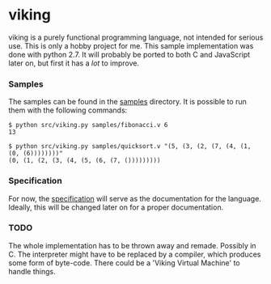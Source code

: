 viking
======

viking is a purely functional programming language, not intended for serious use. This is only a hobby project for me. This sample implementation was done with python 2.7. It will probably be ported to both C and JavaScript later on, but first it has a *lot* to improve.

### Samples

The samples can be found in the [samples](samples/) directory. It is possible to run them with the following commands:

    $ python src/viking.py samples/fibonacci.v 6
    13
<!-- separator -->
    $ python src/viking.py samples/quicksort.v "(5, (3, (2, (7, (4, (1, (0, (6))))))))"
    (0, (1, (2, (3, (4, (5, (6, (7, ()))))))))

### Specification

For now, the [specification](specification.txt) will serve as the documentation for the language. Ideally, this will be changed later on for a proper documentation.

### TODO

The whole implementation has to be thrown away and remade. Possibly in C. The interpreter might have to be replaced by a compiler, which produces some form of byte-code. There could be a 'Viking Virtual Machine' to handle things.
